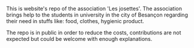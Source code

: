 This is website's repo of the association 'Les josettes'. The association brings help to the students in university in the city of Besançon regarding their need in stuffs like: food, clothes, hygienic product.

The repo is in public in order to reduce the costs, contributions are not expected but could be welcome with enough explanations.
